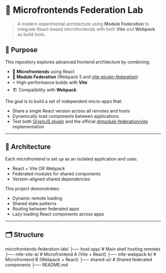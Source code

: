 # 🧪 Microfrontends Federation Lab

> A modern experimental architecture using **Module Federation** to integrate React-based microfrontends with both **Vite** and **Webpack** as build tools.

## 🎯 Purpose

This repository explores advanced frontend architecture by combining:
- 🧩 **Microfrontends** using React
- 🔗 **Module Federation** (Webpack 5 and [vite-plugin-federation](https://github.com/module-federation/vite))
- ⚡ High-performance builds with **Vite**
- 🏗️ Compatibility with **Webpack**

The goal is to build a set of independent micro-apps that:
- Share a single React version across all remotes and hosts
- Dynamically load components between applications
- Test both [OriginJS plugin](https://github.com/originjs/vite-plugin-federation) and the official [@module-federation/vite](https://github.com/module-federation/vite) implementation

---

## 🧱 Architecture

Each microfrontend is set up as an isolated application and uses:
- React + Vite OR Webpack
- Federated modules for shared components
- Version-aligned shared dependencies

This project demonstrates:
- Dynamic remote loading
- Shared state patterns
- Routing between federated apps
- Lazy loading React components across apps

---

## 🗂️ Structure

microfrontends-federation-lab/
├── host-app/ # Main shell hosting remotes
├── mfe-vite-a/ # Microfrontend A (Vite + React)
├── mfe-webpack-b/ # Microfrontend B (Webpack + React)
├── shared-ui/ # Shared federated components
├── README.md
